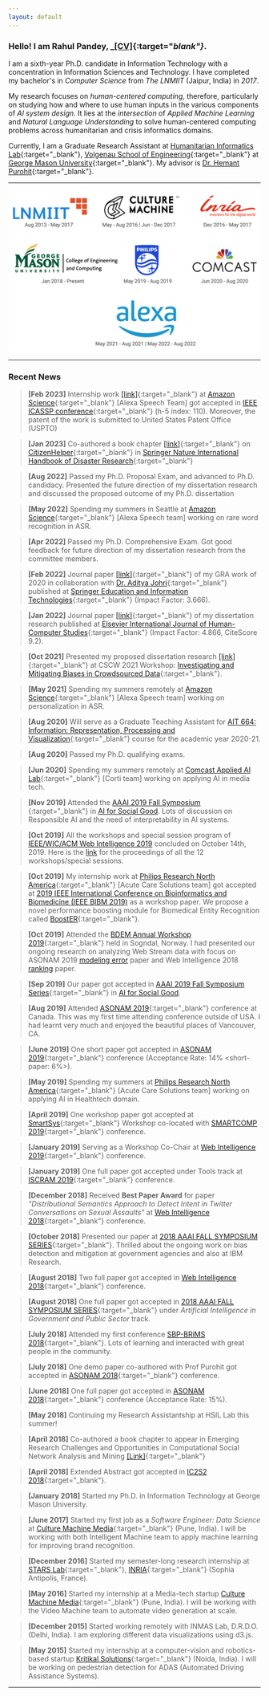 ```yaml
---
layout: default
---
```


### [](#header-2)Hello! I am Rahul Pandey, _[\[CV\]](http://mason.gmu.edu/~rpandey4/cv_rahulpandey.pdf){:target="_blank"}_.
<!-- Hello, I am **Rahul Pandey**,  -->
I am a sixth-year Ph.D. candidate in Information Technology with a concentration in Information Sciences and Technology. I have completed my bachelor's in _Computer Science_ from _The LNMIIT_ (Jaipur, India) in _2017_. <!-- It is an amalgam of _Human-AI Collaboration, User Behavior Modeling, Human-Centered Computing, Natural Language Understanding, Applied Machine Learning_ across different modalities including but not limited to _text, images, videos,_ etc.    -->

My research focuses on _human-centered computing_, therefore, particularly on studying how and where to use human inputs in the various components of _AI system design_. It lies at the _intersection_ of _Applied Machine Learning_ and _Natural Language Understanding_ to solve human-centered computing problems across humanitarian and crisis informatics domains.

Currently, I am a Graduate Research Assistant at [Humanitarian Informatics Lab](https://mason.gmu.edu/~hpurohit/informatics-lab.html){:target="_blank"}, [Volgenau School of Engineering](https://volgenau.gmu.edu/){:target="_blank"} at [George Mason University](https://www2.gmu.edu/){:target="_blank"}. My advisor is [Dr. Hemant Purohit](http://mason.gmu.edu/~hpurohit/){:target="_blank"}.

* * *
![](all_org.png)
* * *
### [](#header-3) Recent News

>**[Feb 2023]** Internship work [[link]](https://doi.org/10.1109/ICASSP49357.2023.10096062){:target="_blank"} at [Amazon Science](https://amazon.science){:target="_blank"} [Alexa Speech Team] got accepted in [IEEE ICASSP conference](https://2023.ieeeicassp.org/){:target="_blank"} (h-5 index: 110). Moreover, the patent of the work is submitted to United States Patent Office (USPTO)

>**[Jan 2023]** Co-authored a book chapter [[link]](https://doi.org/10.1007/978-981-16-8800-3_34-1){:target="_blank"} on [CitizenHelper](https://citizenhelper.orc.gmu.edu/){:target="_blank"} in [Springer Nature International Handbook of Disaster Research](https://link.springer.com/referencework/10.1007/978-981-16-8800-3){:target="_blank"}

>**[Aug 2022]** Passed my Ph.D. Proposal Exam, and advanced to Ph.D. candidacy. Presented the future direction of my dissertation research and discussed the proposed outcome of my Ph.D. dissertation

>**[May 2022]** Spending my summers in Seattle at [Amazon Science](https://amazon.science){:target="_blank"} [Alexa Speech team] working on rare word recognition in ASR. 

>**[Apr 2022]** Passed my Ph.D. Comprehensive Exam. Got good feedback for future direction of my dissertation research from the committee members.

>**[Feb 2022]** Journal paper [[link]](https://doi.org/10.1007/s10639-022-10952-6){:target="_blank"} of my GRA work of 2020 in collaboration with [Dr. Aditya Johri](https://mason.gmu.edu/~johri/){:target="_blank"} published at [Springer Education and Information Technologies](https://www.springer.com/journal/10639){:target="_blank"} (Impact Factor: 3.666).

>**[Jan 2022]** Journal paper [[link]](https://doi.org/10.1016/j.ijhcs.2022.102772){:target="_blank"} of my dissertation research published at [Elsevier International Journal of Human-Computer Studies](https://www.sciencedirect.com/journal/international-journal-of-human-computer-studies){:target="_blank"} (Impact Factor: 4.866, CiteScore 9.2).

>**[Oct 2021]** Presented my proposed dissertation research [[link]](https://drive.google.com/file/d/1cco3PCO823BsaOl4U8xim0-KhBtphcuU/view?usp=sharing){:target="_blank"} at CSCW 2021 Workshop: [Investigating and Mitigating Biases in Crowdsourced Data](https://sites.google.com/view/biases-in-crowdsourced-data){:target="_blank"}.

>**[May 2021]** Spending my summers remotely at [Amazon Science](https://amazon.science){:target="_blank"}  [Alexa Speech team] working on personalization in ASR.

>**[Aug 2020]** Will serve as a Graduate Teaching Assistant for [AIT 664: Information: Representation, Processing and Visualization](https://ist.gmu.edu/wp-content/uploads/AIT664Fall2020Syllabus.pdf){:target="_blank"} course for the academic year 2020-21.

>**[Aug 2020]** Passed my Ph.D. qualifying exams.

>**[Jun 2020]** Spending my summers remotely at [Comcast Applied AI Lab](https://jobs.comcast.com/ml-ai-team-page){:target="_blank"} [Corti team] working on applying AI in media tech.

>**[Nov 2019]** Attended the [AAAI 2019 Fall Symposium ](https://aaai.org/Symposia/Fall/fss19.php){:target="_blank"} in [AI for Social Good](https://ai-for-socialgood.github.io/). Lots of discussion on Responsible AI and the need of interpretability in AI systems.

>**[Oct 2019]** All the workshops and special session program of [IEEE/WIC/ACM Web Intelligence 2019](https://webintelligence2019.com/) concluded on October 14th, 2019. Here is the [link](https://dl.acm.org/citation.cfm?id=3358695) for the proceedings of all the 12 workshops/special sessions.

>**[Oct 2019]** My internship work at [Philips Research North America](https://www.philips.com/a-w/research/locations/cambridge-north-america.html){:target="_blank"} [Acute Care Solutions team] got accepted at [2019 IEEE International Conference on Bioinformatics and Biomedicine (IEEE BIBM 2019)](http://ieeebibm.org/BIBM2019/index.html) as a workshop paper. We propose a novel performance boosting module for Biomedical Entity Recognition called [BoostER](https://ieeexplore.ieee.org/abstract/document/8983367/){:target="_blank"}.

>**[Oct 2019]** Attended the [BDEM Annual Workshop 2019](https://www.bigdata.vestforsk.no/news-1/bdem-annual-workshop-to-be-held-in-october-2019){:target="_blank"} held in Sogndal, Norway. I had presented our ongoing research on analyzing Web Stream data with focus on ASONAM 2019 [modeling error](https://arxiv.org/pdf/1907.07228.pdf) paper and Web Intelligence 2018 [ranking](https://arxiv.org/pdf/1809.08489.pdf) paper.

>**[Sep 2019]** Our paper got accepted in [AAAI 2019 Fall Symposium Series](https://aaai.org/Symposia/Fall/fss19.php){:target="_blank"} in [AI for Social Good](https://ai-for-socialgood.github.io/).

>**[Aug 2019]** Attended [ASONAM 2019](http://asonam.cpsc.ucalgary.ca/2019/){:target="_blank"} conference at Canada. This was my first time attending conference outside of USA. I had learnt very much and enjoyed the beautiful places of Vancouver, CA.

>**[June 2019]** One short paper got accepted in [ASONAM 2019](http://asonam.cpsc.ucalgary.ca/2019/){:target="_blank"} conference (Acceptance Rate: 14% \<short-paper: 6%\>).

>**[May 2019]** Spending my summers at [Philips Research North America](https://www.philips.com/a-w/research/locations/cambridge-north-america.html){:target="_blank"} [Acute Care Solutions team] working on applying AI in Healthtech domain.

>**[April 2019]** One workshop paper got accepted at [SmartSys](http://mpsc.umbc.edu/smartsys/2019/){:target="_blank"} Workshop co-located with [SMARTCOMP 2019](http://www.smart-comp.org/){:target="_blank"} conference.

>**[January 2019]** Serving as a Workshop Co-Chair at [Web Intelligence 2019](http://webintelligence2019.com/organizing-committee-2/){:target="_blank"} conference.

>**[January 2019]** One full paper got accepted under Tools track at [ISCRAM 2019](https://iscram2019.webs.upv.es){:target="_blank"} conference.

>**[December 2018]** Received **Best Paper Award** for paper _"Distributional Semantics Approach to Detect Intent in Twitter Conversations on Sexual Assaults"_ at [Web Intelligence 2018](https://webintelligence2018.com/index.html){:target="_blank"} conference.

>**[October 2018]** Presented our paper at [2018 AAAI FALL SYMPOSIUM SERIES](https://aaai.org/Symposia/Fall/fss18.php){:target="_blank"}. Thrilled about the ongoing work on bias detection and mitigation at government agencies and also at IBM Research.


>**[August 2018]** Two full paper got accepted in [Web Intelligence 2018](https://webintelligence2018.com/index.html){:target="_blank"} conference.

>**[August 2018]** One full paper got accepted in [2018 AAAI FALL SYMPOSIUM SERIES](https://aaai.org/Symposia/Fall/fss18.php){:target="_blank"} under _Artificial Intelligence in Government and Public Sector_ track.

>**[July 2018]** Attended my first conference [SBP-BRiMS 2018](http://sbp-brims.org/2018/){:target="_blank"}. Lots of learning and interacted with great people in the community.

>**[July 2018]** One demo paper co-authored with Prof Purohit got accepted in [ASONAM 2018](http://asonam.cpsc.ucalgary.ca/2018/){:target="_blank"} conference.

>**[June 2018]** One full paper got accepted in [ASONAM 2018](http://asonam.cpsc.ucalgary.ca/2018/){:target="_blank"} conference (Acceptance Rate: 15%).

>**[May 2018]** Continuing my Research Assistantship at HSIL Lab this summer!

>**[April 2018]** Co-authored a book chapter to appear in Emerging Research Challenges and Opportunities in Computational Social Network Analysis and Mining [[Link]](https://www.springer.com/us/book/9783319941042#aboutAuthors){:target="_blank"}

>**[April 2018]** Extended Abstract got accepted in [IC2S2 2018](http://www.kellogg.northwestern.edu/news-events/conference/ic2s2/2018.aspx){:target="_blank"}.

>**[January 2018]** Started my Ph.D. in Information Technology at George Mason University.

>**[June 2017]** Started my first job as a _Software Engineer: Data Science_ at [Culture Machine Media](https://culturemachine.co/){:target="_blank"} (Pune, India). I will be working with both Intelligent Machine team to apply machine learning for improving brand recognition.

>**[December 2016]** Started my semester-long research internship at [STARS Lab](https://team.inria.fr/stars/en/){:target="_blank"}, [INRIA](https://www.inria.fr/en){:target="_blank"} (Sophia Antipolis, France).

>**[May 2016]** Started my internship at a Media-tech startup [Culture Machine Media](https://culturemachine.co/){:target="_blank"} (Pune, India). I will be working with the Video Machine team to automate video generation at scale.

>**[December 2015]** Started working remotely with INMAS Lab, D.R.D.O. (Delhi, India). I am exploring different data visualizations using d3.js.

>**[May 2015]** Started my internship at a computer-vision and robotics-based startup [Kritikal Solutions](https://kritikalsolutions.com/){:target="_blank"} (Noida, India). I will be working on pedestrian detection for ADAS (Automated Driving Assistance Systems).


<!-- * * *

### [](#header-3)Current Projects
```python
def project_1():
    project_name = "Efficient word and sense representation for crisis data"
``` -->
<!-- Learning to rank twitter data for intent classification
Modeling user intent to help Fire and Rescue department of the state -->
<!-- ### [](#header-3)Past Projects
```python
project_7 = "Distributional Semantics Approach to Detect Intent in Twitter Conversations on Sexual Assaults"
project_6 = "Ranking of Social Media Alerts with Workload Bounds in Emergency Operation Centers"
project_5 = "AI for Trustworthiness! Credible User Identification on Social Web for Disaster Response Agencies"
project_4 = "CitizenHelper-Adaptive: Expert-augmented Streaming Analytics System for Emergency Services and Humanitarian Organizations"
project_3 = "Social-EOC: Serviceability Model to Rank Social Media Requests for Emergency Operation Centers"
project_2 = "Generic Architecture of a Social Media-driven Intervention Support System for Smart Cities"
project_1 = "People Detection on depth maps only for activity recognition of patients suffering from Alzheimer disease"
``` -->

<!-- ### [](#header-3)Publications
_Click here to view_ __*[Publications](./publications.html)*__

### [](#header-3)Contact me!
```python
You can reach me at user_name@institute.edu
user_name = "rpandey4"
institute = "gmu"
``` -->
* * *
